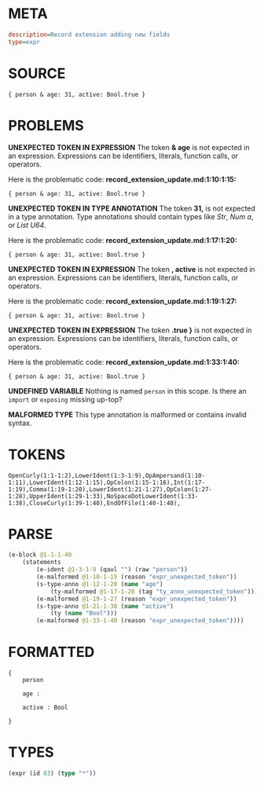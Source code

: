 # META
~~~ini
description=Record extension adding new fields
type=expr
~~~
# SOURCE
~~~roc
{ person & age: 31, active: Bool.true }
~~~
# PROBLEMS
**UNEXPECTED TOKEN IN EXPRESSION**
The token **& age** is not expected in an expression.
Expressions can be identifiers, literals, function calls, or operators.

Here is the problematic code:
**record_extension_update.md:1:10:1:15:**
```roc
{ person & age: 31, active: Bool.true }
```


**UNEXPECTED TOKEN IN TYPE ANNOTATION**
The token **31,** is not expected in a type annotation.
Type annotations should contain types like _Str_, _Num a_, or _List U64_.

Here is the problematic code:
**record_extension_update.md:1:17:1:20:**
```roc
{ person & age: 31, active: Bool.true }
```


**UNEXPECTED TOKEN IN EXPRESSION**
The token **, active** is not expected in an expression.
Expressions can be identifiers, literals, function calls, or operators.

Here is the problematic code:
**record_extension_update.md:1:19:1:27:**
```roc
{ person & age: 31, active: Bool.true }
```


**UNEXPECTED TOKEN IN EXPRESSION**
The token **.true }** is not expected in an expression.
Expressions can be identifiers, literals, function calls, or operators.

Here is the problematic code:
**record_extension_update.md:1:33:1:40:**
```roc
{ person & age: 31, active: Bool.true }
```


**UNDEFINED VARIABLE**
Nothing is named `person` in this scope.
Is there an `import` or `exposing` missing up-top?

**MALFORMED TYPE**
This type annotation is malformed or contains invalid syntax.

# TOKENS
~~~zig
OpenCurly(1:1-1:2),LowerIdent(1:3-1:9),OpAmpersand(1:10-1:11),LowerIdent(1:12-1:15),OpColon(1:15-1:16),Int(1:17-1:19),Comma(1:19-1:20),LowerIdent(1:21-1:27),OpColon(1:27-1:28),UpperIdent(1:29-1:33),NoSpaceDotLowerIdent(1:33-1:38),CloseCurly(1:39-1:40),EndOfFile(1:40-1:40),
~~~
# PARSE
~~~clojure
(e-block @1-1-1-40
	(statements
		(e-ident @1-3-1-9 (qaul "") (raw "person"))
		(e-malformed @1-10-1-15 (reason "expr_unexpected_token"))
		(s-type-anno @1-12-1-20 (name "age")
			(ty-malformed @1-17-1-20 (tag "ty_anno_unexpected_token")))
		(e-malformed @1-19-1-27 (reason "expr_unexpected_token"))
		(s-type-anno @1-21-1-38 (name "active")
			(ty (name "Bool")))
		(e-malformed @1-33-1-40 (reason "expr_unexpected_token"))))
~~~
# FORMATTED
~~~roc
{
	person
	
	age : 
	
	active : Bool
	
}
~~~
# TYPES
~~~clojure
(expr (id 83) (type "*"))
~~~